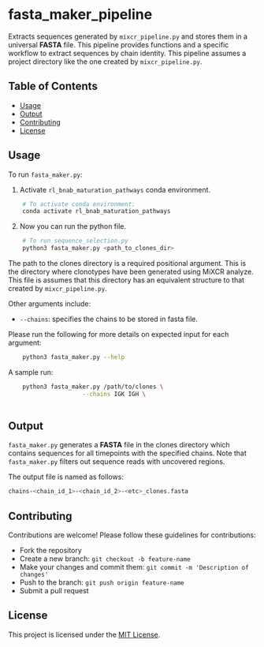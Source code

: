 # fasta_maker_pipeline

Extracts sequences generated by `mixcr_pipeline.py` and stores them in a universal **FASTA** file. 
This pipeline provides functions and a specific workflow to extract sequences by chain identity.
This pipeline assumes a project directory like the one created by `mixcr_pipeline.py`.

## Table of Contents

- [Usage](#usage)
- [Output](#output)
- [Contributing](#contributing)
- [License](#license)

## Usage

To run `fasta_maker.py`:

1. Activate `rl_bnab_maturation_pathways` conda environment.

```Bash
    # To activate conda environment:
    conda activate rl_bnab_maturation_pathways
```

2. Now you can run the python file.

```Bash
    # To run sequence_selection.py
    python3 fasta_maker.py <path_to_clones_dir>
```

The path to the clones directory is a required positional argument. This is the directory where clonotypes have been generated using MiXCR analyze. This file is assumes that this directory has an equivalent structure to that created by `mixcr_pipeline.py`.


Other arguments include:

- `--chains`: specifies the chains to be stored in fasta file.

Please run the following for more details on expected input for each argument:

```Bash
    python3 fasta_maker.py --help
```

A sample run:

```Bash
    python3 fasta_maker.py /path/to/clones \
                     --chains IGK IGH \
                    
```

## Output 

`fasta_maker.py` generates a **FASTA** file in the clones directory which contains sequences for all
timepoints with the specified chains. Note that `fasta_maker.py` filters out sequence reads with uncovered
regions.

The output file is named as follows:
```Bash
chains-<chain_id_1>-<chain_id_2>-<etc>_clones.fasta
```



## Contributing

Contributions are welcome! Please follow these guidelines for contributions:

- Fork the repository
- Create a new branch: `git checkout -b feature-name`
- Make your changes and commit them: `git commit -m 'Description of changes'`
- Push to the branch: `git push origin feature-name`
- Submit a pull request

## License

This project is licensed under the [MIT License](LICENSE).